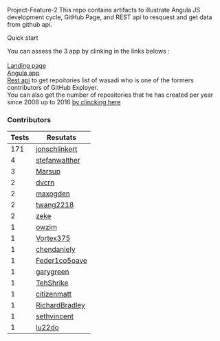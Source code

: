 Project-Feature-2
This repo contains artifacts to illustrate Angula JS development cycle, GitHub Page, and REST api to resquest and get data from github api.

Quick start

You can assess the 3 app by clinking in the links belows : 
</br>
</br>
[Landing page](https://patrickhub.github.io/Project-Feature-2/) 
</br>
[Angula app](https://arcane-hamlet-81712.herokuapp.com/) 
</br>
[Rest api](https://blooming-earth-98873.herokuapp.com/api/repos) to get repoitories list of wasadi who is one of the formers
contributors of GitHub Exployer. </br> You can also get the number of repositories that he has created per year since 2008 up to 2016 
[by clincking here](https://blooming-earth-98873.herokuapp.com/api/repos/total)

### Contributors

| **Tests** | **Resutats**<br/> |  
| --- | --- |  
| 171 | [jonschlinkert](https://github.com/jonschlinkert) |  
| 4   | [stefanwalther](https://github.com/stefanwalther) |  
| 3   | [Marsup](https://github.com/Marsup) |  
| 2   | [dvcrn](https://github.com/dvcrn) |  
| 2   | [maxogden](https://github.com/maxogden) |  
| 2   | [twang2218](https://github.com/twang2218) |  
| 2   | [zeke](https://github.com/zeke) |  
| 1   | [owzim](https://github.com/owzim) |  
| 1   | [Vortex375](https://github.com/Vortex375) |  
| 1   | [chendaniely](https://github.com/chendaniely) |  
| 1   | [Feder1co5oave](https://github.com/Feder1co5oave) |  
| 1   | [garygreen](https://github.com/garygreen) |  
| 1   | [TehShrike](https://github.com/TehShrike) |  
| 1   | [citizenmatt](https://github.com/citizenmatt) |  
| 1   | [RichardBradley](https://github.com/RichardBradley) |  
| 1   | [sethvincent](https://github.com/sethvincent) |  
| 1   | [lu22do](https://github.com/lu22do) |
